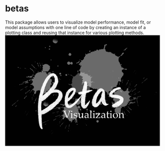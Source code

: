# betas
This package allows users to visualize model performance, model fit, or model assumptions with one line of code by creating an instance of a plotting class and reusing that instance for various plotting methods.
![logo](logo.png)